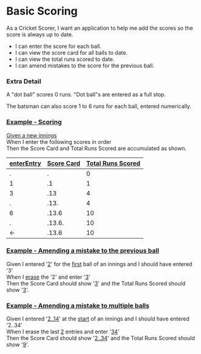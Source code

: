 # Basic Scoring

As a Cricket Scorer, I want an application to help me add the scores so the score is always up to date.

* I can enter the score for each ball.
* I can view the score card for all balls to date. 
* I can view the total runs scored to date.
* I can amend mistakes to the score for the previous ball.

### Extra Detail

A "dot ball" scores 0 runs. "Dot ball"s are entered as a full stop.

The batsman can also score 1 to 6 runs for each ball, entered numerically.

### [Example - Scoring](-)

[Given a new innings](- "startInnings()")<br/>
When I enter the following scores in order<br/>
Then the Score Card and Total Runs Scored are accumulated as shown.

| [enter][][Entry][entry] | [Score Card][card] | [Total Runs Scored][score] |
| ---------------         | -------------      | ---------------            |
| . | .      | 0  |
| 1 | .1     | 1  |
| 3 | .13    | 4  |
| . | .13.   | 4  |
| 6 | .13.6  | 10 |
| . | .13.6. | 10 |
| <- | .13.6 | 10 |

[enter]: - "#result = enterScore(#entry)"
[entry]: - "#entry"
[card]:  - "?=#result.card"
[score]: - "?=#result.score"


### [Example - Amending a mistake to the previous ball](- "amend-previous")
Given I entered '[2](- "#entry")' for the [first](- "startInnings(#entry)") ball of an innings and I should have entered '3'<br/>
When I [erase](- "eraseLastEntry()") the '2' and enter '[3](- "#result = enterScore(#TEXT)")'<br/>
Then the Score Card should show '[3](- "?=#result.card")' and the Total Runs Scored should show '[3](- "?=#result.score")'.

### [Example - Amending a mistake to multiple balls](- "amend-multiple")
Given I entered '[2..14](- "#entry")' at the [start](- "startInnings(#entry)") of an innings and I should have entered '2..34'<br/>
When I erase the last [2](- "eraseLastnEntries(#TEXT)") entries and enter '[34](- "#result = enterScore(#TEXT)")'<br/>
Then the Score Card should show '[2..34](- "?=#result.card")' and the Total Runs Scored should show '[9](- "?=#result.score")'.